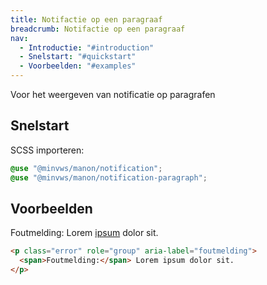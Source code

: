 ```yaml
---
title: Notifactie op een paragraaf
breadcrumb: Notifactie op een paragraaf
nav:
  - Introductie: "#introduction"
  - Snelstart: "#quickstart"
  - Voorbeelden: "#examples"
---
```


<p id="introduction">Voor het weergeven van notificatie op paragrafen</p>

<h2 id="quickstart">Snelstart</h2>

SCSS importeren:

```scss
@use "@minvws/manon/notification";
@use "@minvws/manon/notification-paragraph";
```

<h2 id="examples">Voorbeelden</h2>

<p class="error" role="group" aria-label="foutmelding">
  <span>Foutmelding:</span> Lorem <a href="notifications-paragraph">ipsum</a> dolor sit.
</p>

```html
<p class="error" role="group" aria-label="foutmelding">
  <span>Foutmelding:</span> Lorem ipsum dolor sit.
</p>
```
